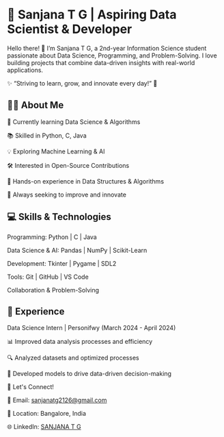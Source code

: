 # 🚀 Sanjana T G | Aspiring Data Scientist & Developer

Hello there! 👋
I’m Sanjana T G, a 2nd-year Information Science student passionate about Data Science, Programming, and Problem-Solving. I love building projects that combine data-driven insights with real-world applications.

✨ “Striving to learn, grow, and innovate every day!” 🚀

## 👩‍💻 About Me

🔭 Currently learning Data Science & Algorithms

📚 Skilled in Python, C, Java

💡 Exploring Machine Learning & AI

🛠️ Interested in Open-Source Contributions

🚀 Hands-on experience in Data Structures & Algorithms

🎯 Always seeking to improve and innovate

## 💻 Skills & Technologies

Programming: Python | C | Java

Data Science & AI: Pandas | NumPy | Scikit-Learn

Development: Tkinter | Pygame | SDL2

Tools: Git | GitHub | VS Code

Collaboration & Problem-Solving

## 📌 Experience

Data Science Intern | Personifwy (March 2024 - April 2024)

📊 Improved data analysis processes and efficiency

🔍 Analyzed datasets and optimized processes

🧠 Developed models to drive data-driven decision-making

🌱 Let's Connect!

📩 Email: [sanjanatg2126@gmail.com](sanjanatg2126@gmail.com)

📍 Location: Bangalore, India

🌐 LinkedIn: [SANJANA T G](www.linkedin.com/in/sanjana-t-g)


